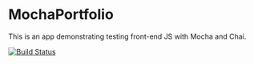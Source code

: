 # MochaPortfolio
This is an app demonstrating testing front-end JS with Mocha and Chai.

[![Build Status](https://travis-ci.org/ayumi-b/MochaPortfolio.svg?branch=master)](https://travis-ci.org/ayumi-b/MochaPortfolio)

